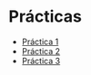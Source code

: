 # Prácticas

* [Práctica 1](https://nbviewer.jupyter.org/github/jbenavidesv87/CienciaDatos/blob/master/Notebooks/P1.ipynb)
* [Práctica 2](https://nbviewer.jupyter.org/github/jbenavidesv87/CienciaDatos/blob/master/Notebooks/P2.ipynb)
* [Práctica 3](https://nbviewer.jupyter.org/github/jbenavidesv87/CienciaDatos/blob/master/Notebooks/P3.ipynb)